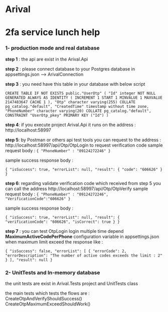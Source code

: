 # Arival
# 2fa service lunch help

### 1- production mode and real database 

**step 1** : the api are exist in the Arival.Api

**step 2** : please connect database to your Postgres database in appsettings.json --> ArivalConnection

**step 3** : you need have this table in your database with below script 

`CREATE TABLE IF NOT EXISTS public."UserOtp"
(
    "Id" integer NOT NULL GENERATED ALWAYS AS IDENTITY ( INCREMENT 1 START 1 MINVALUE 1 MAXVALUE 2147483647 CACHE 1 ),
    "Otp" character varying(255) COLLATE pg_catalog."default",
    "CreatedTime" timestamp without time zone,
    "PhoneNumber" character varying(20) COLLATE pg_catalog."default",
    CONSTRAINT "UserOtp_pkey" PRIMARY KEY ("Id")
)
`

**step 4**: if you execute project Arival.Api it runs on the address : http://localhost:58997

**step 5**: by Postman or others api test tools you can request to the address : http://localhost:58997/api/Otp/OtpLogin to request verification code
sample request body :
`{
    "PhoneNumber" : "09124272246"
}`

sample success response body : 

`{
    "isSuccess": true,
    "errorList": null,
    "result": {
        "code": "606626"
    }
}`

**step 6**: regarding validate verification code which received from step 5 you can call the address http://localhost:58997/api/Otp/OtpVerify 
sample request body : 
`{
    "PhoneNumber" : "09124272246",
    "VerificationCode":"606626"
}`

sample success response body : 

`{
    "isSuccess": true,
    "errorList": null,
    "result": {
        "verificationCode": "606626",
        "isCorrect": true
    }
}`

**step 7** : you can test OtpLogin login multiple time depend **MaximumActiveCodePerPhone** configuration variable in appsettings.json when maximum limit exceed the response like :

`{
    "isSuccess": false,
    "errorList": [
        {
            "errorCode": 2,
            "errorDescription": "The number of active codes exceeds the limit : 2"
        }
    ],
    "result": null
}`

### 2- UnitTests and In-memory database 

the unit tests are exist in Arival.Tests project and UnitTests class

the main tests which tests the flows are : 
CreateOtpAndVerifyShouldSuccess()
CreateOtpMaximumExceedShouldWork()
